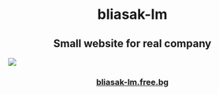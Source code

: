 <h1 align="center"> bliasak-lm</h1>
<h2 align="center">Small website for real company</h2>
<img src="https://delyan.eu/img/portfolio/bliasak.jpeg">
<h3 align="center"><a href="http://www.bliasak-lm.free.bg">bliasak-lm.free.bg</a></h3>
